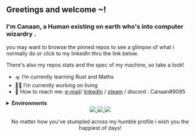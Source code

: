 ## Greetings and welcome ~! 

### I'm Canaan, a Human existing on earth who's into computer wizardry .<br>

<div>
   <p>  you may want to browse the pinned repos to see a glimpse of what i normally do or click to my linkedIn thru the link below.</p>
    <p>There's also my repos stats and the spec of my machine, so take a look!</p>
   
</div>

<!--
**CanaanGM/CanaanGM** is122 a ✨ _special_ ✨ repository because its `README.md` (this file) appears on your GitHub profile.

Here are some ideas to ge1111t you started:1111

- 🔭 I’m currently working on ... D E A T H 
- 🌱 I’m currently learning ... E V E R Y T H I N G 
- 👯 I’m looking to collaborate on ... N O T H I N G 
- 🤔 I’m looking for help with ... L I F E
- 💬 Ask me about ...111
- 📫 How to reach me: ...  S U M M O N M E 
- 😄 Pronouns: ... dragon    
- 🌱 I’m currently learning everything~!
- ⚡ Fun fact: cold showers in the winter are awesome~!
-->

<!-- working @ . [Equiti group](https://www.linkedin.com/company/equiti-group/) --> 
<div >
   

<!-- ![dante](https://media0.giphy.com/media/C8fmt5rvfQZKU/giphy.gif?cid=ecf05e47ur8d56jyg97nawgx9z90iiex3ue6pbaxn26r6i5a&rid=giphy.gif&ct=g)   -->
   
- 🛸 I’m currently learning Rust and Maths 
- 🏴‍☠️ I’m currently working on living
- 💬 How to reach me: [e-mail](mailto:canaand1@gmail.com)/ [linkedIn](https://www.linkedin.com/in/canaangm) / [steam](https://steamcommunity.com/id/Reaka/) / discord : Canaan#9095
</div>


<details>
    <summary><strong>Environments</strong></summary>
        <details>
            <summary><strong>Main PC</strong></summary>
            <ul>
                <li>Model: MSI Titan G75-SG</li>
                <li>CPU: i9-8950HK </li>
                <li>RAM: 80GB</li>
                <li>OS 1: Windows 11</li>
                <li>OS 2: Arch Linux</li>
                <li>OS 3: Ubuntu Linux</li>
            </ul>
            </details>
</details>

<div align="center">
  <a href="https://github.com/vn7n24fzkq/github-profile-summary-cards">
    <img src="https://github-profile-summary-cards.vercel.app/api/cards/stats?username=CanaanGM&theme=monokai" />
  </a>
  <a href="https://github.com/vn7n24fzkq/github-profile-summary-cards">
    <img src="https://github-profile-summary-cards.vercel.app/api/cards/repos-per-language?username=CanaanGM&theme=monokai" />
  </a>
  <a href="https://github.com/vn7n24fzkq/github-profile-summary-cards">
    <img src="https://github-profile-summary-cards.vercel.app/api/cards/profile-details?username=CanaanGM&theme=monokai" />
  </a>
</div>
<footer align="center">
    <p>No matter how you've stumpled across my humble profile i wish you the happiest of days!</p>
</footer>
